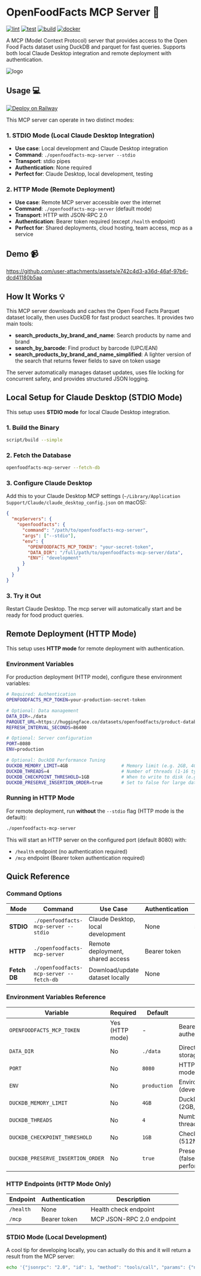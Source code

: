# OpenFoodFacts MCP Server 🔌

[![lint](https://github.com/noot-app/openfoodfacts-mcp-server/actions/workflows/lint.yml/badge.svg)](https://github.com/noot-app/openfoodfacts-mcp-server/actions/workflows/lint.yml)
[![test](https://github.com/noot-app/openfoodfacts-mcp-server/actions/workflows/test.yml/badge.svg)](https://github.com/noot-app/openfoodfacts-mcp-server/actions/workflows/test.yml)
[![build](https://github.com/noot-app/openfoodfacts-mcp-server/actions/workflows/build.yml/badge.svg)](https://github.com/noot-app/openfoodfacts-mcp-server/actions/workflows/build.yml)
[![docker](https://github.com/noot-app/openfoodfacts-mcp-server/actions/workflows/docker.yml/badge.svg)](https://github.com/noot-app/openfoodfacts-mcp-server/actions/workflows/docker.yml)

A MCP (Model Context Protocol) server that provides access to the Open Food Facts dataset using DuckDB and parquet for fast queries. Supports both local Claude Desktop integration and remote deployment with authentication.

![logo](./docs/assets/logo.png)

## Usage 💻

[![Deploy on Railway](https://railway.com/button.svg)](https://railway.com/deploy/openfoodfacts-mcp-server?referralCode=0D8Grd&utm_medium=integration&utm_source=template&utm_campaign=generic)

This MCP server can operate in two distinct modes:

### 1. **STDIO Mode** (Local Claude Desktop Integration)

- **Use case**: Local development and Claude Desktop integration
- **Command**: `./openfoodfacts-mcp-server --stdio`
- **Transport**: stdio pipes
- **Authentication**: None required
- **Perfect for**: Claude Desktop, local development, testing

### 2. **HTTP Mode** (Remote Deployment)

- **Use case**: Remote MCP server accessible over the internet
- **Command**: `./openfoodfacts-mcp-server` (default mode)
- **Transport**: HTTP with JSON-RPC 2.0
- **Authentication**: Bearer token required (except `/health` endpoint)
- **Perfect for**: Shared deployments, cloud hosting, team access, mcp as a service

## Demo 📹

<https://github.com/user-attachments/assets/e742c4d3-a36d-46af-97b6-dcd41180b5aa>

## How It Works 💡

This MCP server downloads and caches the Open Food Facts Parquet dataset locally, then uses DuckDB for fast product searches. It provides two main tools:

- **search_products_by_brand_and_name**: Search products by name and brand
- **search_by_barcode**: Find product by barcode (UPC/EAN)
- **search_products_by_brand_and_name_simplified**: A lighter version of the search that returns fewer fields to save on token usage

The server automatically manages dataset updates, uses file locking for concurrent safety, and provides structured JSON logging.

## Local Setup for Claude Desktop (STDIO Mode)

This setup uses **STDIO mode** for local Claude Desktop integration.

### 1. Build the Binary

```bash
script/build --simple
```

### 2. Fetch the Database

```bash
openfoodfacts-mcp-server --fetch-db
```

### 3. Configure Claude Desktop

Add this to your Claude Desktop MCP settings (`~/Library/Application Support/Claude/claude_desktop_config.json` on macOS):

```json
{
  "mcpServers": {
    "openfoodfacts": {
      "command": "/path/to/openfoodfacts-mcp-server",
      "args": ["--stdio"],
      "env": {
        "OPENFOODFACTS_MCP_TOKEN": "your-secret-token",
        "DATA_DIR": "/full/path/to/openfoodfacts-mcp-server/data",
        "ENV": "development"
      }
    }
  }
}
```

### 3. Try it Out

Restart Claude Desktop. The mcp server will automatically start and be ready for food product queries.

## Remote Deployment (HTTP Mode)

This setup uses **HTTP mode** for remote deployment with authentication.

### Environment Variables

For production deployment (HTTP mode), configure these environment variables:

```bash
# Required: Authentication
OPENFOODFACTS_MCP_TOKEN=your-production-secret-token

# Optional: Data management
DATA_DIR=./data
PARQUET_URL=https://huggingface.co/datasets/openfoodfacts/product-database/resolve/main/product-database.parquet
REFRESH_INTERVAL_SECONDS=86400

# Optional: Server configuration  
PORT=8080
ENV=production

# Optional: DuckDB Performance Tuning
DUCKDB_MEMORY_LIMIT=4GB                    # Memory limit (e.g. 2GB, 4GB, 8GB, 16GB)
DUCKDB_THREADS=4                           # Number of threads (1-16 typically)
DUCKDB_CHECKPOINT_THRESHOLD=1GB            # When to write to disk (e.g. 512MB, 1GB, 2GB)
DUCKDB_PRESERVE_INSERTION_ORDER=true       # Set to false for large datasets to reduce memory
```

### Running in HTTP Mode

For remote deployment, run **without** the `--stdio` flag (HTTP mode is the default):

```bash
./openfoodfacts-mcp-server
```

This will start an HTTP server on the configured port (default 8080) with:

- `/health` endpoint (no authentication required)
- `/mcp` endpoint (Bearer token authentication required)

## Quick Reference

### Command Options

| Mode | Command | Use Case | Authentication | Transport |
|------|---------|----------|----------------|-----------|
| **STDIO** | `./openfoodfacts-mcp-server --stdio` | Claude Desktop, local development | None | stdio pipes |
| **HTTP** | `./openfoodfacts-mcp-server` | Remote deployment, shared access | Bearer token | HTTP/JSON-RPC |
| **Fetch DB** | `./openfoodfacts-mcp-server --fetch-db` | Download/update dataset locally | None | N/A |

### Environment Variables Reference

| Variable | Required | Default | Description |
|----------|----------|---------|-------------|
| `OPENFOODFACTS_MCP_TOKEN` | Yes (HTTP mode) | - | Bearer token for authentication |
| `DATA_DIR` | No | `./data` | Directory for dataset storage |
| `PORT` | No | `8080` | HTTP server port (HTTP mode only) |
| `ENV` | No | `production` | Environment (development/production) |
| `DUCKDB_MEMORY_LIMIT` | No | `4GB` | DuckDB memory limit (2GB, 4GB, 8GB, etc.) |
| `DUCKDB_THREADS` | No | `4` | Number of DuckDB threads (1-16) |
| `DUCKDB_CHECKPOINT_THRESHOLD` | No | `1GB` | Checkpoint threshold (512MB, 1GB, 2GB) |
| `DUCKDB_PRESERVE_INSERTION_ORDER` | No | `true` | Preserve insertion order (false for better performance) |

### HTTP Endpoints (HTTP Mode Only)

| Endpoint | Authentication | Description |
|----------|----------------|-------------|
| `/health` | None | Health check endpoint |
| `/mcp` | Bearer token | MCP JSON-RPC 2.0 endpoint |

### STDIO Mode (Local Development)

A cool tip for developing locally, you can actually do this and it will return a result from the MCP server:

```bash
echo '{"jsonrpc": "2.0", "id": 1, "method": "tools/call", "params": {"name": "search_products_by_brand_and_name_simplified", "arguments": {"name": "cream soda", "brand": "olipop", "limit": 1}}}' | go run cmd/openfoodfacts-mcp-server/main.go --stdio
```
